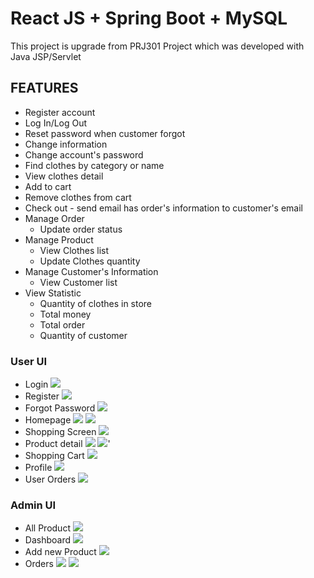 # React JS + Spring Boot + MySQL
This project is upgrade from PRJ301 Project which was developed with Java JSP/Servlet
## FEATURES
- Register account
- Log In/Log Out
- Reset password when customer forgot
- Change information
- Change account's password
- Find clothes by category or name
- View clothes detail
- Add to cart
- Remove clothes from cart
- Check out - send email has order's information to customer's email
- Manage Order
   + Update order status
- Manage Product
  + View Clothes list
  + Update Clothes quantity
- Manage Customer's Information
  + View Customer list
- View Statistic
   + Quantity of clothes in store
   + Total money
   + Total order
   + Quantity of customer
 
### User UI
- Login
![](/assets/login.png)
- Register
![](/assets/register.png)
- Forgot Password
![](/assets/forgotpassword.png)
- Homepage
![](/assets/homepage1.png)
![](/assets/homepage2.png)
- Shopping Screen
![](/assets/shop.png)
- Product detail
![](/assets/productdetail.png)
![](/assets/productdetail2.png)'
- Shopping Cart
![](/assets/cart.png)
- Profile
![](/assets/profile.png)
- User Orders
![](/assets/userorder.png)

### Admin UI
- All Product
![](/assets/products.png)
- Dashboard
![](/assets/chart.png)
- Add new Product
![](/assets/addproduct.png)
- Orders
![](/assets/orders.png)
![](/assets/orderdetails.png)
